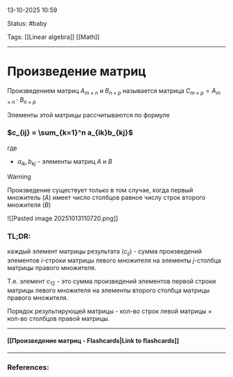 
13-10-2025 10:59

Status: #baby 

Tags: [[Linear algebra]] [[Math]]

---
# Произведение матриц

Произведением матриц $A_{m \times n}$ и $B_{n \times p}$ называется матрица $C_{m \times p} = A_{m \times n} \cdot B_{n \times p}$

Элементы этой матрицы рассчитываются по формуле
### $c_{ij} = \sum_{k=1}^n a_{ik}b_{kj}$

где
- $a_{ik}, b_{kj}$ - элементы матриц $A$ и $B$

> [!warning]
> Произведение существует только в том случае, когда первый множитель ($A$) имеет число столбцов равное числу строк второго множителя ($B$)

![[Pasted image 20251013110720.png]]


### TL;DR:

каждый элемент матрицы результата ($c_{ij}$) - сумма произведений элементов $i$-строки матрицы левого множителя на элементы $j$-столбца матрицы правого множителя.

Т.е. элемент $c_{12}$ - это сумма произведений элементов первой строки матрицы левого множителя на элементы второго столбца матрицы правого множителя.


Порядок результирующей матрицы - кол-во строк левой матрицы $\times$ кол-во столбцов правой матрицы.

----
#### [[Произведение матриц - Flashcards|Link to flashcards]]



---
### References:


